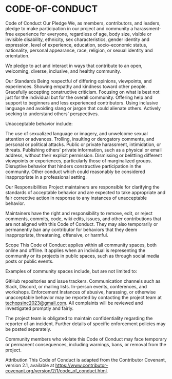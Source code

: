 # CODE-OF-CONDUCT

Code of Conduct
Our Pledge
We, as members, contributors, and leaders, pledge to make participation in our project and community a harassment-free experience for everyone, regardless of age, body size, visible or invisible disability, ethnicity, sex characteristics, gender identity and expression, level of experience, education, socio-economic status, nationality, personal appearance, race, religion, or sexual identity and orientation.

We pledge to act and interact in ways that contribute to an open, welcoming, diverse, inclusive, and healthy community.

Our Standards
Being respectful of differing opinions, viewpoints, and experiences.
Showing empathy and kindness toward other people.
Gracefully accepting constructive criticism.
Focusing on what is best not just for the individual but for the overall community.
Offering help and support to beginners and less experienced contributors.
Using inclusive language and avoiding slang or jargon that could alienate others.
Actively seeking to understand others' perspectives.

Unacceptable behavior include:

The use of sexualized language or imagery, and unwelcome sexual attention or advances.
Trolling, insulting or derogatory comments, and personal or political attacks.
Public or private harassment, intimidation, or threats.
Publishing others’ private information, such as a physical or email address, without their explicit permission.
Dismissing or belittling different viewpoints or experiences, particularly those of marginalized groups.
Disruptive behavior that hinders constructive participation in the community.
Other conduct which could reasonably be considered inappropriate in a professional setting.

Our Responsibilities
Project maintainers are responsible for clarifying the standards of acceptable behavior and are expected to take appropriate and fair corrective action in response to any instances of unacceptable behavior.

Maintainers have the right and responsibility to remove, edit, or reject comments, commits, code, wiki edits, issues, and other contributions that are not aligned with this Code of Conduct. They may also temporarily or permanently ban any contributor for behaviors that they deem inappropriate, threatening, offensive, or harmful.

Scope
This Code of Conduct applies within all community spaces, both online and offline. It applies when an individual is representing the community or its projects in public spaces, such as through social media posts or public events.

Examples of community spaces include, but are not limited to:

GitHub repositories and issue trackers.
Communication channels such as Slack, Discord, or mailing lists.
In-person events, conferences, and workshops.
Enforcement
Instances of abusive, harassing, or otherwise unacceptable behavior may be reported by contacting the project team at techopsinc2023@gmail.com. All complaints will be reviewed and investigated promptly and fairly.

The project team is obligated to maintain confidentiality regarding the reporter of an incident. Further details of specific enforcement policies may be posted separately.

Community members who violate this Code of Conduct may face temporary or permanent consequences, including warnings, bans, or removal from the project.

Attribution
This Code of Conduct is adapted from the Contributor Covenant, version 2.1, available at https://www.contributor-covenant.org/version/2/1/code_of_conduct.html.


